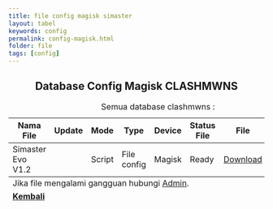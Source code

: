 ```yaml
---
title: file config magisk simaster
layout: tabel
keywords: config
permalink: config-magisk.html
folder: file
tags: [config]
---
```


<center><h2>Database Config Magisk CLASHMWNS</h2></center>

<div class="container">
  <div class="row">
    <div class="col-xs-12">
      <table summary="database clashmwns" class="table table-bordered table-hover dt-responsive">
        <caption class="text-center" target="blank">Semua database clashmwns :</caption>
        <thead>
          <tr>
            <th>Nama File</th>
            <th>Update</th>
            <th>Mode</th>
            <th>Type</th>
            <th>Device</th>
            <th>Status File</th>
            <th>File</th>
            <th>Youtube</th>
          </tr>
        </thead>
        <tbody>
          <tr>
            <td>Simaster Evo V1.2</td>
            <td><span id="datetime1"></span></td>
            <td>Script</td>
            <td>File config</td>
            <td>Magisk</td>
            <td>Ready</td>
            <td><a href="https://safelink.id/vPKKF5" target="blank">Download</a></td>
            <td><a href="#!" target="blank">Video</a></td>       
          </tr>
        </tbody>
        <tfoot>
        <tr>
        <td colspan="8" class="text-center">Jika file mengalami gangguan hubungi <a href="https://wa.me/6287764241047" target="_blank">Admin</a>.</td>
        </tr>
        <tr>
        <td colspan="8" class="text-center"><a href="/config-pusat.html"><b>Kembali</b></a></td>
        </tr>
        </tfoot>
        </table>
        </div>
        </div>
        </div>

<script>var dt = new Date();document.getElementById("datetime1").innerHTML = dt.toLocaleDateString();</script>
